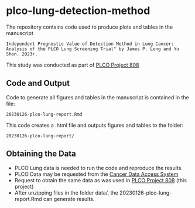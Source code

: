 # plco-lung-detection-method

The repository contains code used to produce plots and tables in the manuscript 

```Independent Prognostic Value of Detection Method in Lung Cancer: Analysis of the PLCO Lung Screening Trial" by James P. Long and Yu Shen. 2023+.```

This study was conducted as part of [PLCO Project 808](https://cdas.cancer.gov/approved-projects/3140/)


## Code and Output

Code to generate all figures and tables in the manuscript is contained in the file:

```
20230126-plco-lung-report.Rmd
```

This code creates a .html file and outputs figures and tables to the folder:

```
20230126-plco-lung-report/
```


## Obtaining the Data

* PLCO Lung data is needed to run the code and reproduce the results.
* PLCO Data may be requested from the [Cancer Data Access System](https://cdas.cancer.gov/)
* Request to obtain the same data as was used in [PLCO Project 808](https://cdas.cancer.gov/approved-projects/3140/) (this project)
* After unzipping files in the folder data/, the 20230126-plco-lung-report.Rmd can generate results.
